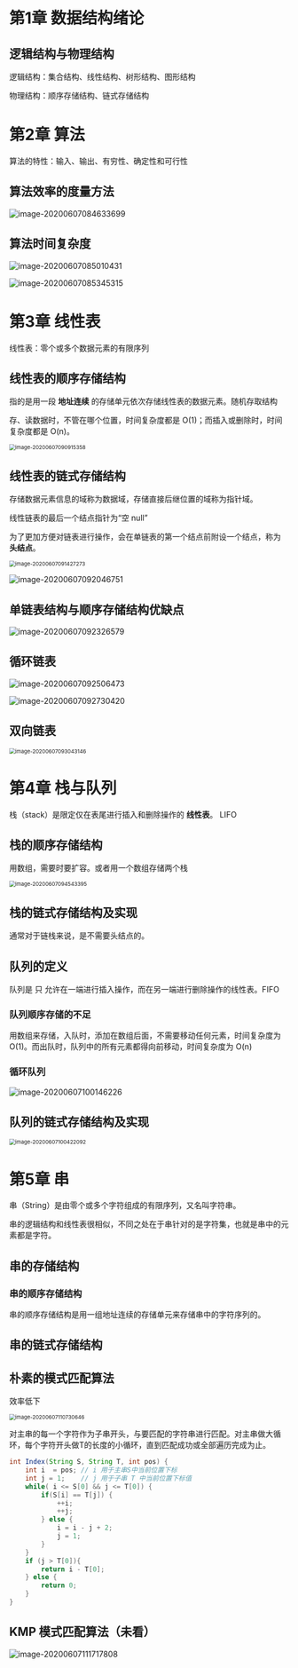 # 第1章 数据结构绪论

## 逻辑结构与物理结构

逻辑结构：集合结构、线性结构、树形结构、图形结构

物理结构：顺序存储结构、链式存储结构



# 第2章 算法

算法的特性：输入、输出、有穷性、确定性和可行性

## 算法效率的度量方法

![image-20200607084633699](C:\Users\hang_\AppData\Roaming\Typora\typora-user-images\image-20200607084633699.png)



## 算法时间复杂度

![image-20200607085010431](C:\Users\hang_\AppData\Roaming\Typora\typora-user-images\image-20200607085010431.png)

![image-20200607085345315](C:\Users\hang_\AppData\Roaming\Typora\typora-user-images\image-20200607085345315.png)



# 第3章 线性表

线性表：零个或多个数据元素的有限序列

## 线性表的顺序存储结构

指的是用一段 **地址连续** 的存储单元依次存储线性表的数据元素。随机存取结构

存、读数据时，不管在哪个位置，时间复杂度都是 O(1)；而插入或删除时，时间复杂度都是 O(n)。

<img src="C:\Users\hang_\AppData\Roaming\Typora\typora-user-images\image-20200607090915358.png" alt="image-20200607090915358" style="zoom:67%;" />



## 线性表的链式存储结构

存储数据元素信息的域称为数据域，存储直接后继位置的域称为指针域。

线性链表的最后一个结点指针为“空 null”

为了更加方便对链表进行操作，会在单链表的第一个结点前附设一个结点，称为 **头结点**。

<img src="C:\Users\hang_\AppData\Roaming\Typora\typora-user-images\image-20200607091427273.png" alt="image-20200607091427273" style="zoom:67%;" />

![image-20200607092046751](C:\Users\hang_\AppData\Roaming\Typora\typora-user-images\image-20200607092046751.png)



## 单链表结构与顺序存储结构优缺点

![image-20200607092326579](C:\Users\hang_\AppData\Roaming\Typora\typora-user-images\image-20200607092326579.png)



## 循环链表

![image-20200607092506473](C:\Users\hang_\AppData\Roaming\Typora\typora-user-images\image-20200607092506473.png)

![image-20200607092730420](C:\Users\hang_\AppData\Roaming\Typora\typora-user-images\image-20200607092730420.png)



## 双向链表

<img src="C:\Users\hang_\AppData\Roaming\Typora\typora-user-images\image-20200607093043146.png" alt="image-20200607093043146" style="zoom:67%;" />



# 第4章 栈与队列

栈（stack）是限定仅在表尾进行插入和删除操作的 **线性表**。 LIFO

## 栈的顺序存储结构

用数组，需要时要扩容。或者用一个数组存储两个栈

<img src="C:\Users\hang_\AppData\Roaming\Typora\typora-user-images\image-20200607094543395.png" alt="image-20200607094543395" style="zoom:67%;" />



## 栈的链式存储结构及实现

通常对于链栈来说，是不需要头结点的。



## 队列的定义

队列是 只 允许在一端进行插入操作，而在另一端进行删除操作的线性表。FIFO

### 队列顺序存储的不足

用数组来存储，入队时，添加在数组后面，不需要移动任何元素，时间复杂度为 O(1)。而出队时，队列中的所有元素都得向前移动，时间复杂度为 O(n)

### 循环队列

![image-20200607100146226](C:\Users\hang_\AppData\Roaming\Typora\typora-user-images\image-20200607100146226.png)



## 队列的链式存储结构及实现

<img src="C:\Users\hang_\AppData\Roaming\Typora\typora-user-images\image-20200607100422092.png" alt="image-20200607100422092" style="zoom:67%;" />





# 第5章 串

串（String）是由零个或多个字符组成的有限序列，又名叫字符串。

串的逻辑结构和线性表很相似，不同之处在于串针对的是字符集，也就是串中的元素都是字符。

## 串的存储结构

### 串的顺序存储结构

串的顺序存储结构是用一组地址连续的存储单元来存储串中的字符序列的。

## 串的链式存储结构



## 朴素的模式匹配算法

效率低下

<img src="C:\Users\hang_\AppData\Roaming\Typora\typora-user-images\image-20200607110730646.png" alt="image-20200607110730646" style="zoom:67%;" />

对主串的每一个字符作为子串开头，与要匹配的字符串进行匹配。对主串做大循环，每个字符开头做T的长度的小循环，直到匹配成功或全部遍历完成为止。

```java
int Index(String S, String T, int pos) {
    int i  = pos; // i 用于主串S中当前位置下标
    int j = 1;    // j 用于子串 T 中当前位置下标值
    while( i <= S[0] && j <= T[0]) {
        if(S[i] == T[j]) {
            ++i;
            ++j;
        } else {
            i = i - j + 2;
            j = 1;
        }
    }
    if (j > T[0]){
        return i - T[0];
    } else {
        return 0;
    }
}
```



## KMP 模式匹配算法（未看）

![image-20200607111717808](C:\Users\hang_\AppData\Roaming\Typora\typora-user-images\image-20200607111717808.png)







































































































































































































































































